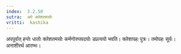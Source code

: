 ```yaml
---
index:  3.2.50
sutra:  अपे क्लेशतमसोः
vritti:  kashika 
---
```


अपपूर्वात् हन्तेः धातोः क्लेशतमसोः कर्मणोरुपपदयोः डप्रत्ययो भवति। क्लेशापहः पुत्रः। तमोपहः सूर्यः। अनाशीरर्थ आरम्भः।

